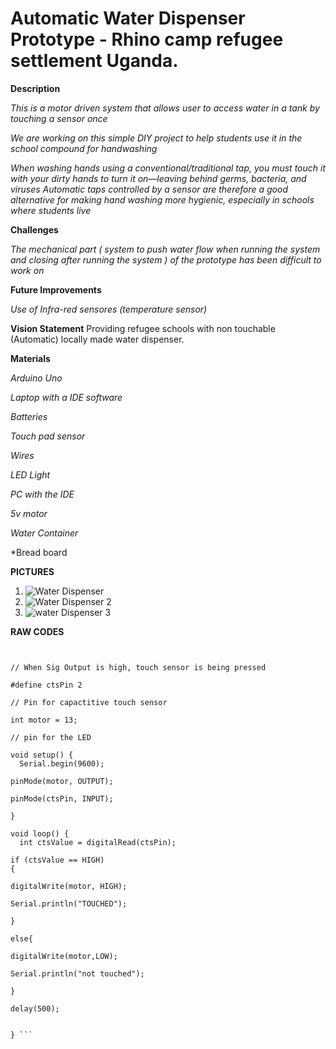 # Automatic Water Dispenser Prototype - Rhino camp refugee settlement Uganda.

**Description**

*This is a motor driven system that allows user to access water in a tank by touching a sensor once*

*We are working on this simple DIY project to help students use it in the school compound for handwashing*

*When washing hands using a conventional/traditional tap, you must touch it with your dirty hands to turn it on—leaving behind germs, bacteria, and viruses* *Automatic taps controlled by a sensor are therefore a good alternative for making hand washing more hygienic, especially in schools where students live*

**Challenges**

*The mechanical part ( system to push water flow when running the system and closing  after running the system )  of the prototype has been difficult to work on*

**Future Improvements**

*Use of Infra-red sensores (temperature sensor)*

**Vision Statement**
Providing refugee schools with non touchable (Automatic) locally made water dispenser.

**Materials**

*Arduino Uno*

*Laptop with a IDE software*

*Batteries* 

*Touch pad sensor*

*Wires*

*LED Light*

*PC with the IDE*

*5v motor*

*Water Container*

*Bread board 


**PICTURES**

1. ![Water Dispenser](https://user-images.githubusercontent.com/56769901/156925389-1d5acf67-4d15-470c-8a10-a6b49437012c.png)
2. ![Water Dispenser 2](https://user-images.githubusercontent.com/56769901/156925403-fb6b7506-7704-4993-9e84-f46169fcd98c.png)
3. ![water Dispenser 3](https://user-images.githubusercontent.com/56769901/156925440-6364a682-045f-4671-a247-3107813820d9.png)



**RAW CODES**

``` // Maliamungu touch water dispenser prototype.


// When Sig Output is high, touch sensor is being pressed

#define ctsPin 2

// Pin for capactitive touch sensor

int motor = 13;

// pin for the LED

void setup() {
  Serial.begin(9600);

pinMode(motor, OUTPUT);

pinMode(ctsPin, INPUT);

}

void loop() {
  int ctsValue = digitalRead(ctsPin);

if (ctsValue == HIGH)
{

digitalWrite(motor, HIGH);

Serial.println("TOUCHED");

}

else{

digitalWrite(motor,LOW);

Serial.println("not touched");

}

delay(500);


} ```
